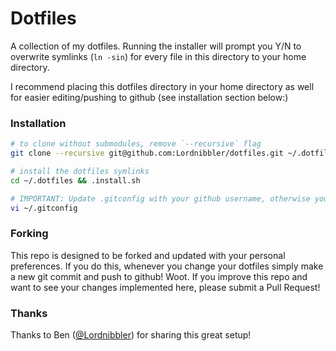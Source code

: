 # Dotfiles

A collection of my dotfiles. Running the installer will prompt you Y/N to overwrite symlinks (`ln -sin`) for every file in this directory to your home directory.

I recommend placing this dotfiles directory in your home directory as well for easier editing/pushing to github (see installation section below:)

### Installation

```sh
# to clone without submodules, remove `--recursive` flag
git clone --recursive git@github.com:Lordnibbler/dotfiles.git ~/.dotfiles

# install the dotfiles symlinks
cd ~/.dotfiles && .install.sh

# IMPORTANT: Update .gitconfig with your github username, otherwise you will be committing as me!
vi ~/.gitconfig
```

### Forking

This repo is designed to be forked and updated with your personal preferences. If you do this, whenever you change your dotfiles simply make a new git commit and push to github!  Woot. If you improve this repo and want to see your changes implemented here, please submit a Pull Request!

### Thanks
Thanks to Ben ([@Lordnibbler](https://github.com/lordnibbler)) for sharing this great setup!
